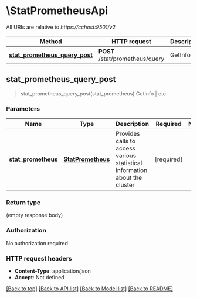 # \StatPrometheusApi

All URIs are relative to *https://cchost:9501/v2*

Method | HTTP request | Description
------------- | ------------- | -------------
[**stat_prometheus_query_post**](StatPrometheusApi.md#stat_prometheus_query_post) | **POST** /stat/prometheus/query | GetInfo | etc



## stat_prometheus_query_post

> stat_prometheus_query_post(stat_prometheus)
GetInfo | etc

### Parameters


Name | Type | Description  | Required | Notes
------------- | ------------- | ------------- | ------------- | -------------
**stat_prometheus** | [**StatPrometheus**](StatPrometheus.md) | Provides calls to access various statistical information about the cluster | [required] |

### Return type

 (empty response body)

### Authorization

No authorization required

### HTTP request headers

- **Content-Type**: application/json
- **Accept**: Not defined

[[Back to top]](#) [[Back to API list]](../README.md#documentation-for-api-endpoints) [[Back to Model list]](../README.md#documentation-for-models) [[Back to README]](../README.md)

